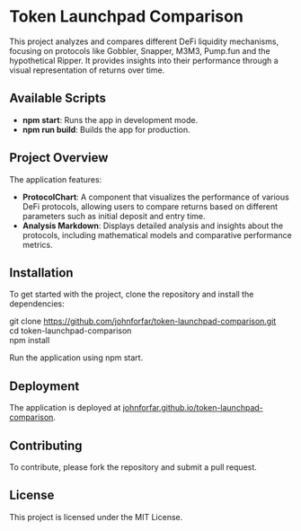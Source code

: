 # Token Launchpad Comparison

This project analyzes and compares different DeFi liquidity mechanisms, focusing on protocols like Gobbler, Snapper, M3M3, Pump.fun and the hypothetical Ripper. It provides insights into their performance through a visual representation of returns over time.

## Available Scripts

- **npm start**: Runs the app in development mode.
- **npm run build**: Builds the app for production.

## Project Overview

The application features:

- **ProtocolChart**: A component that visualizes the performance of various DeFi protocols, allowing users to compare returns based on different parameters such as initial deposit and entry time.
- **Analysis Markdown**: Displays detailed analysis and insights about the protocols, including mathematical models and comparative performance metrics.

## Installation

To get started with the project, clone the repository and install the dependencies:

git clone https://github.com/johnforfar/token-launchpad-comparison.git  
cd token-launchpad-comparison  
npm install  

Run the application using npm start.

## Deployment

The application is deployed at [johnforfar.github.io/token-launchpad-comparison](https://johnforfar.github.io/token-launchpad-comparison).

## Contributing

To contribute, please fork the repository and submit a pull request.

## License

This project is licensed under the MIT License.